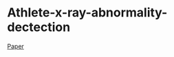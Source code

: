# Athlete-x-ray-abnormality-dectection

[Paper](https://github.com/Chaoran-Huang/Athlete-x-ray-abnormality-dectection/blob/master/A%20Study%20on%20Detecting%20Abnormalities%20in%20Athletes%E2%80%99%20Chest%20X-rays%20through%20YOLO%20and%20Faster%20R-CNN.pdf)
